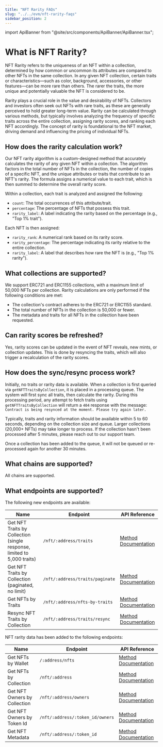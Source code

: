 ```yaml
---
title: "NFT Rarity FAQs"
slug: "../../evm/nft-rarity-faqs"
sidebar_position: 2
---
```


import ApiBanner from "@site/src/components/ApiBanner/ApiBanner.tsx";

# What is NFT Rarity?

NFT Rarity refers to the uniqueness of an NFT within a collection, determined by how common or uncommon its attributes are compared to other NFTs in the same collection. In any given NFT collection, certain traits or characteristics—such as color, background, accessories, or other features—can be more rare than others. The rarer the traits, the more unique and potentially valuable the NFT is considered to be.

Rarity plays a crucial role in the value and desirability of NFTs. Collectors and investors often seek out NFTs with rare traits, as these are generally perceived to hold greater long-term value. Rarity can be calculated through various methods, but typically involves analyzing the frequency of specific traits across the entire collection, assigning rarity scores, and ranking each NFT accordingly. The concept of rarity is foundational to the NFT market, driving demand and influencing the pricing of individual NFTs.

## How does the rarity calculation work?

Our NFT rarity algorithm is a custom-designed method that accurately calculates the rarity of any given NFT within a collection. The algorithm factors in the total number of NFTs in the collection, the number of copies of a specific NFT, and the unique attributes or traits that contribute to an NFT's rarity. The formula assigns a numerical value to each trait, which is then summed to determine the overall rarity score.

Within a collection, each trait is analyzed and assigned the following:

- `count`: The total occurrences of this attribute/trait.
- `percentage`: The percentage of NFTs that possess this trait.
- `rarity_label`: A label indicating the rarity based on the percentage (e.g., "Top 1% trait").

Each NFT is then assigned:

- `rarity_rank`: A numerical rank based on its rarity score.
- `rarity_percentage`: The percentage indicating its rarity relative to the entire collection.
- `rarity_label`: A label that describes how rare the NFT is (e.g., "Top 1% rarity").

## What collections are supported?

We support ERC721 and ERC1155 collections, with a maximum limit of 50,000 NFTs per collection. Rarity calculations are only performed if the following conditions are met:

- The collection's contract adheres to the ERC721 or ERC1155 standard.
- The total number of NFTs in the collection is 50,000 or fewer.
- The metadata and traits for all NFTs in the collection have been requested.

## Can rarity scores be refreshed?

Yes, rarity scores can be updated in the event of NFT reveals, new mints, or collection updates. This is done by resyncing the traits, which will also trigger a recalculation of the rarity scores.

## How does the sync/resync process work?

Initially, no traits or rarity data is available. When a collection is first queried via `getNFTTraitsByCollection`, it is placed in a processing queue. The system will first sync all traits, then calculate the rarity. During this processing period, any attempt to fetch traits using `getNFTTraitsByCollection` will return a `404` response with the message: `Contract is being resynced at the moment. Please try again later.`

Typically, traits and rarity information should be available within 5 to 60 seconds, depending on the collection size and queue. Larger collections (20,000+ NFTs) may take longer to process. If the collection hasn't been processed after 5 minutes, please reach out to our support team.

Once a collection has been added to the queue, it will not be queued or re-processed again for another 30 minutes.

## What chains are supported?

All chains are supported.

## What endpoints are supported?

The following new endpoints are available:

| Name                                                                    | Endpoint                        | API Reference                                                                              |
| ----------------------------------------------------------------------- | ------------------------------- | ------------------------------------------------------------------------------------------ |
| Get NFT Traits by Collection (single response, limited to 5,000 traits) | `/nft/:address/traits`          | [Method Documentation](/web3-data-api/evm/reference/get-nft-traits-by-collection)          |
| Get NFT Traits by Collection (paginated, no limit)                      | `/nft/:address/traits/paginate` | [Method Documentation](/web3-data-api/evm/reference/get-nft-traits-by-collection-paginate) |
| Get NFTs by Traits                                                      | `/nft/:address/nfts-by-traits`  | [Method Documentation](/web3-data-api/evm/reference/resync-nft-traits-by-collection)       |
| Resync NFT Traits by Collection                                         | `/nft/:address/traits/resync`   | [Method Documentation](/web3-data-api/evm/reference/get-nfts-by-traits)                    |

NFT rarity data has been added to the following endpoints:

| Name                         | Endpoint                         | API Reference                                                                |
| ---------------------------- | -------------------------------- | ---------------------------------------------------------------------------- |
| Get NFTs by Wallet           | `/:address/nfts`                 | [Method Documentation](/web3-data-api/evm/reference/get-wallet-nfts)         |
| Get NFTs by Collection       | `/nft/:address`                  | [Method Documentation](/web3-data-api/evm/reference/get-contract-nfts)       |
| Get NFT Owners by Collection | `/nft/:address/owners`           | [Method Documentation](/web3-data-api/evm/reference/get-nft-owners)          |
| Get NFT Owners by Token Id   | `/nft/:address/:token_id/owners` | [Method Documentation](/web3-data-api/evm/reference/get-nft-token-id-owners) |
| Get NFT Metadata             | `/nft/:address/:token_id`        | [Method Documentation](/web3-data-api/evm/reference/get-nft-metadata)        |

